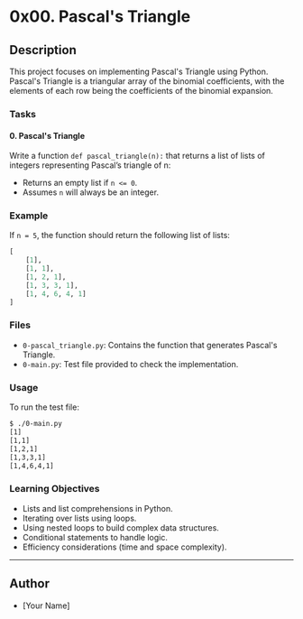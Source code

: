 # 0x00. Pascal's Triangle

## Description

This project focuses on implementing Pascal's Triangle using Python. Pascal's Triangle is a triangular array of the binomial coefficients, with the elements of each row being the coefficients of the binomial expansion.

### Tasks

#### 0. Pascal's Triangle
Write a function `def pascal_triangle(n):` that returns a list of lists of integers representing Pascal’s triangle of n:
- Returns an empty list if `n <= 0`.
- Assumes `n` will always be an integer.

### Example
If `n = 5`, the function should return the following list of lists:

```python
[
    [1],
    [1, 1],
    [1, 2, 1],
    [1, 3, 3, 1],
    [1, 4, 6, 4, 1]
]
```

### Files
- `0-pascal_triangle.py`: Contains the function that generates Pascal's Triangle.
- `0-main.py`: Test file provided to check the implementation.

### Usage
To run the test file:

```bash
$ ./0-main.py
[1]
[1,1]
[1,2,1]
[1,3,3,1]
[1,4,6,4,1]
```

### Learning Objectives
- Lists and list comprehensions in Python.
- Iterating over lists using loops.
- Using nested loops to build complex data structures.
- Conditional statements to handle logic.
- Efficiency considerations (time and space complexity).

---

## Author
- [Your Name]

```
